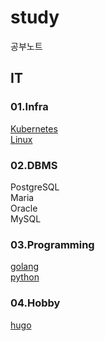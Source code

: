 # study
공부노트

## IT
### 01.Infra
[Kubernetes](./IT/Kubernetes/Kubernetes.md)  
[Linux](./IT/Linux/Linux.md)  
### 02.DBMS
PostgreSQL  
Maria  
Oracle  
MySQL  
### 03.Programming
[golang](./IT/Programming_Language/golang/golang.md)  
[python](./IT/Programming_Language/python/)  
### 04.Hobby
[hugo](./IT/Programming_Language/golang/hugo/hugo.md)